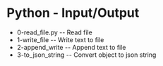 # Python - Input/Output
- 0-read_file.py -- Read file
- 1-write_file -- Write text to file
- 2-append_write -- Append text to file
- 3-to_json_string -- Convert object to json string
